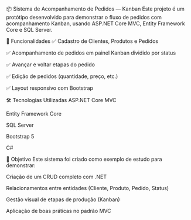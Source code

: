 📦 Sistema de Acompanhamento de Pedidos — Kanban
Este projeto é um protótipo desenvolvido para demonstrar o fluxo de pedidos com acompanhamento Kanban, usando ASP.NET Core MVC, Entity Framework Core e SQL Server.

🚀 Funcionalidades
✅ Cadastro de Clientes, Produtos e Pedidos

✅ Acompanhamento de pedidos em painel Kanban dividido por status

✅ Avançar e voltar etapas do pedido

✅ Edição de pedidos (quantidade, preço, etc.)

✅ Layout responsivo com Bootstrap

🛠️ Tecnologias Utilizadas
ASP.NET Core MVC

Entity Framework Core

SQL Server

Bootstrap 5

C#

📌 Objetivo
Este sistema foi criado como exemplo de estudo para demonstrar:

Criação de um CRUD completo com .NET

Relacionamentos entre entidades (Cliente, Produto, Pedido, Status)

Gestão visual de etapas de produção (Kanban)

Aplicação de boas práticas no padrão MVC



